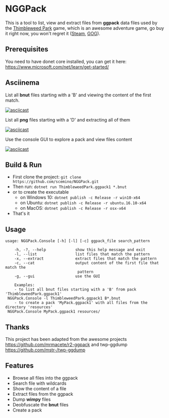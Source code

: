 # NGGPack

This is a tool to list, view and extract files from **ggpack** data files used by the [Thimbleweed Park](https://thimbleweedpark.com/) game, which is an awesome adventure game, go buy it right now, you won't regret it ([Steam](http://store.steampowered.com/app/569860/Thimbleweed_Park/), [GOG](https://www.gog.com/game/thimbleweed_park)).

## Prerequisites

You need to have donet core installed, you can get it here: https://www.microsoft.com/net/learn/get-started/

## Asciinema

List all **bnut** files starting with a 'B' and viewing the content of the first match.

[![asciicast](https://asciinema.org/a/OjGpKHcBxh9Erb9ECWviyCp8O.png)](https://asciinema.org/a/OjGpKHcBxh9Erb9ECWviyCp8O)

List all **png** files starting with a 'D' and extracting all of them

[![asciicast](https://asciinema.org/a/9M4ekjvE3QDhMetrYWHDMVbQn.png)](https://asciinema.org/a/9M4ekjvE3QDhMetrYWHDMVbQn)

Use the console GUI to explore a pack and view files content

[![asciicast](https://asciinema.org/a/cxbgshzR55AK6OYW6Eai5ru2W.png)](https://asciinema.org/a/cxbgshzR55AK6OYW6Eai5ru2W)

## Build & Run

* First clone the project: `git clone https://github.com/scemino/NGGPack.git`
* Then run: `dotnet run ThimbleweedPark.ggpack1 *.bnut`
* or to create the executable
    * on Windows 10: `dotnet publish -c Release -r win10-x64`
    * on Ubuntu: `dotnet publish -c Release -r ubuntu.16.10-x64`
    * on MacOS: `dotnet publish -c Release -r osx-x64`
* That's it

## Usage

    usage: NGGPack.Console [-h] [-l] [-c] ggpack_file search_pattern

        -h, -?, --help             show this help message and exit
        -l, --list                 list files that match the pattern
        -x, --extract              extract files that match the pattern
        -c, --cat                  output content of the first file that match the
                                    pattern
        -g, --gui                  use the GUI
        
        Examples: 
        - to list all bnut files starting with a 'B' from pack 'ThimbleweedPark.ggpack1'
     NGGPack.Console -l ThimbleweedPark.ggpack1 B*.bnut
        - to create a pack 'MyPack.ggpack1' with all files from the directory 'resources'
     NGGPack.Console MyPack.ggpack1 resources/

## Thanks

This project has been adapted from the awesome projects https://github.com/mrmacete/r2-ggpack and twp-ggdump https://github.com/mstr-/twp-ggdump

## Features
* Browse all files into the ggpack
* Search file with wildcards
* Show the content of a file
* Extract files from the ggpack
* Dump **wimpy** files
* Deobfuscate the **bnut** files
* Create a pack
